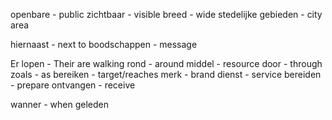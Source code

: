 openbare - public
zichtbaar - visible
breed - wide
stedelijke gebieden - city area 

hiernaast - next to
boodschappen - message

Er lopen - Their are walking
rond - around 
middel - resource
door - through
zoals - as
bereiken - target/reaches
merk - brand
dienst - service
bereiden - prepare
ontvangen - receive

wanner - when 
geleden 